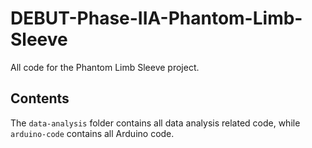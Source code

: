 # DEBUT-Phase-IIA-Phantom-Limb-Sleeve
All code for the Phantom Limb Sleeve project.

## Contents
The `data-analysis` folder contains all data analysis related code, while `arduino-code` contains all Arduino code. 
